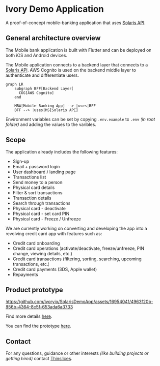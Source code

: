 # Ivory Demo Application

A proof-of-concept mobile-banking application that uses [Solaris API](https://docs.solarisgroup.com/api-reference/).

## General architecture overview

The Mobile bank application is built with Flutter and can be deployed on both iOS and Android devices.

The Mobile application connects to a backend layer that connects to a [Solaris API](https://docs.solarisgroup.com/api-reference/). AWS Cognito is used on the backend middle layer to authenticate and differentiate users.

```mermaid
graph LR
    subgraph BFF[Backend Layer]
      COG[AWS Cognito]
    end

    MBA[Mobile Banking App] --> |uses|BFF
    BFF --> |uses|MS[Solaris API]
```

Environment variables can be set by copying `.env.example` to `.env` _(in root folder)_ and adding the values to the varibles.

## Scope

The application already includes the following features:

- Sign-up
- Email + password login
- User dashboard / landing page
- Transactions list
- Send money to a person
- Physical card details
- Filter & sort transactions
- Transaction details
- Search through transactions
- Physical card - deactivate
- Physical card - set card PIN
- Physical card - Freeze / Unfreeze

We are currently working on converting and developing the app into a revolving credit card app with features such as:

- Credit card onboarding
- Credit card operations (activate/deactivate, freeze/unfreeze, PIN change, viewing details, etc.)
- Credit card transactions (filtering, sorting, searching, upcoming transactions, etc.)
- Credit card payments (3DS, Apple wallet)
- Repayments

## Product prototype


https://github.com/ivoryio/SolarisDemoApp/assets/16954041/4963f20b-856b-4364-8c5f-653ada6a3733

Find more details [here](https://www.thinslices.com/ivory-banking-app).

You can find the prototype [here](https://www.figma.com/proto/XReOTW8hCzSSTPsfqWhwy6/Ivory---Demo-App?page-id=1086%3A72864&type=design&node-id=1221-101377&viewport=-1964%2C1794%2C0.19&t=XEC1Fu5v6GR6h7B3-1&scaling=contain&starting-point-node-id=1221%3A101373).

## Contact

For any questions, guidance or other interests _(like building projects or getting hired)_ contact [Thinslices](https://www.thinslices.com/contact).

